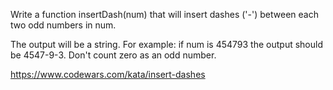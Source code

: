 Write a function insertDash(num) that will insert dashes ('-') between each two odd numbers in num.

The output will be a string.  For example: if num is 454793 the output should be 4547-9-3. Don't count zero as an odd number.

https://www.codewars.com/kata/insert-dashes
